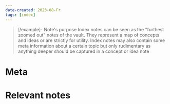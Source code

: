 ```yaml
---
date-created: 2023-08-Fr
tags: [index]
---
```


> [!example]- Note's purpose
> Index notes can be seen as the "furthest zoomed out" notes of the vault. They represent a map of concepts and ideas or are strictly for utility. Index notes may also contain some meta information about a certain topic but only rudimentary as anything deeper should be captured in a concept or idea note
> 

# Meta 


# Relevant notes

